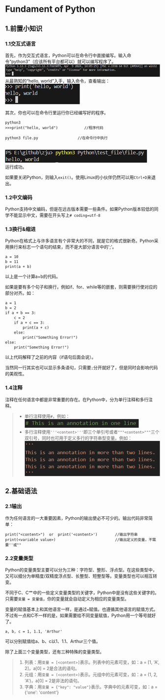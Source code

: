 # Fundament of Python

## 1.前置小知识
### 1.1交互式语言
  首先，作为交互式语言，Python可以在命令行中直接编写。输入命令“python3”（应该所有平台都可以）就可以编写程序了。
  <br>![alt text](images/prompt.png)<br>
  从最熟知的“hello, world”入手，输入命令，查看输出：
  <br>![alt text](images/hello.png)<br>

  其次，你也可以在命令行里运行你已经编写好的程序。
  ```
  python3
  >>>print("hello, world")            //程序代码

  python3 file.py                  //在命令行中执行
  ```
  <br>![alt text](images/file.py.png)<br>
  运行成功。

  如果要关闭Python，则输入```exit()```。使用Linux的小伙伴仍然可以用```Ctrl+D```来退出。

### 1.2中文编码
  Python支持中文编码，但是在远古版本需要一些条件。如果Python版本较低的同学不能显示中文，需要在开头写上```# coding=utf-8```

### 1.3换行&缩进
  Python在格式上与许多语言有个非常大的不同，就是它的格式很新奇。Python采用换行来标志一个语句的结束，而不是大部分语言中的';'。
  ```
  a = 10
  b = 11
  print(a + b)
  ```
  以上是一个计算a+b的代码。

  如果是要有多个句子和换行，例如if、for、while等的嵌套，则需要换行使对应的部分对齐。如：
  ```
  a = 1
  b = 2
  if a + b == 3:
      c = 2
      if a + c == 3:
          print(a + c)
      else:
          print("Something Error!")
  else:
      print("Something Error!")

  ```
  以上代码解释了之前的内容（if语句后面会说）。

  当然同一行其实也可以显示多条语句，只需要```;```分开就好了，但是同时会影响代码的美观性。

### 1.4注释
  注释在任何语言中都是非常重要的存在。在Python中，分为单行注释和多行注释。
  > + 单行注释使用```#```，例如：![alt text](images/anno.png)
  > + 多行注释使用```'''<content>'''```即三个单引号或者```"""<content>"""```三个双引号，同时也可用于定义多行的字符串型变量。例如：
  > <br>![alt text](images/annos.png)<br>

## 2.基础语法
### 2.1输出
  作为任何语言的一大重要因素，Python的输出使必不可少的。输出代码非常简单：
  ```
  print("<content>")  or  print('<content>')        //输出字符串
  print(<variable value>)                           //输出定义的变量，不需要''或""
  ```

### 2.2变量类型
  Python的变量类型主要可以分为三种：字符型、整形、浮点型。在这些类型中，又可以细分为单精度/双精度浮点型、长整型、短整型等。变量类型也可以相互转变。

  不同于C、C艹中的一些定义变量类型的关键字，Python中是没有这些关键字的。只需要```变量 = 变量值```，你的变量就会自动定义为相应的变量类型。

  变量的赋值基本上和其他语言一样，是通过```=```赋值。也遵循其他语言的赋值方式。不过有一点和C不一样的是，如果需要给不同变量赋值，Python用一个等号就好了。
  ```
  a, b, c = 1, 1.1, 'Arthur'
  ```
  可以分别赋值给a、b、c以1、1.1、Arthur三个值。

  除了上面三个变量类型，还有三种特殊的变量类型。

  > 1. 列表：用```变量 = [<content>]```表示。列表中的元素可变，如：a = [1, 'A', 2]，a[0] = 2是合法的语句。
  > 2. 元组：用```变量 = (<content>)```表示。元组中的元素可变，如：a = (1, 2, 'A')，a[0] = 2是非法的语句。
  > 3. 字典：用```变量 = {"key": "value"}```表示。字典中的元素可变，如：a = {'one': 'content'}
